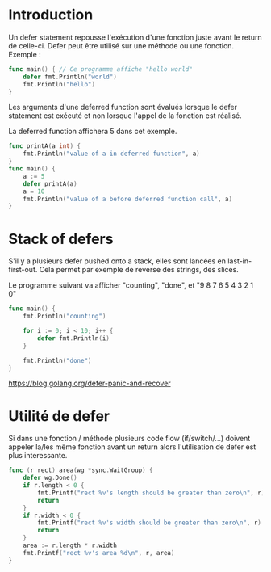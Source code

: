 # Introduction

Un defer statement repousse l'exécution d'une fonction juste avant le return de celle-ci.
Defer peut être utilisé sur une méthode ou une fonction.
Exemple :

```go
func main() { // Ce programme affiche "hello world"
	defer fmt.Println("world")
	fmt.Println("hello")
}
```

Les arguments d'une deferred function sont évalués lorsque le defer statement est exécuté et non lorsque l'appel de la fonction est réalisé.

La deferred function affichera 5 dans cet exemple.

```go
func printA(a int) {
    fmt.Println("value of a in deferred function", a)
}
func main() {
    a := 5
    defer printA(a)
    a = 10
    fmt.Println("value of a before deferred function call", a)
}
```

# Stack of defers

S'il y a plusieurs defer pushed onto a stack, elles sont lancées en last-in-first-out.
Cela permet par exemple de reverse des strings, des slices.

Le programme suivant va afficher "counting", "done", et "9 8 7 6 5 4 3 2 1 0"

```go
func main() {
	fmt.Println("counting")

	for i := 0; i < 10; i++ {
		defer fmt.Println(i)
	}

	fmt.Println("done")
}
```

https://blog.golang.org/defer-panic-and-recover

# Utilité de defer

Si dans une fonction / méthode plusieurs code flow (if/switch/...) doivent appeler la/les même fonction avant un return alors l'utilisation de defer est plus interessante.

```go
func (r rect) area(wg *sync.WaitGroup) {
    defer wg.Done()
    if r.length < 0 {
        fmt.Printf("rect %v's length should be greater than zero\n", r)
        return
    }
    if r.width < 0 {
        fmt.Printf("rect %v's width should be greater than zero\n", r)
        return
    }
    area := r.length * r.width
    fmt.Printf("rect %v's area %d\n", r, area)
}
```
